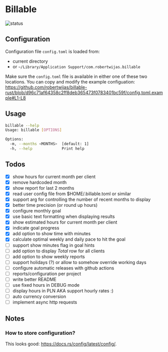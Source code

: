 # Billable

![status](https://github.com/robertwijas/billable-rust/actions/workflows/rust.yml/badge.svg)

## Configuration

Configuration file `config.toml` is loaded from:
* current directory
* or `~/Library/Application Support/com.robertwijas.billable`

Make sure the `config.toml` file is available in either one of these two locations. You can copy and modify the example configuation:
https://github.com/robertwijas/billable-rust/blob/d96c71af64358c2ff8deb365473f0783401bc59f/config.toml.example#L1-L8

## Usage

```bash
billable --help
Usage: billable [OPTIONS]

Options:
  -m, --months <MONTHS>  [default: 1]
  -h, --help             Print help
```

## Todos 

- [x] show hours for current month per client
- [x] remove hardcoded month
- [x] show report for last 2 months
- [x] read user config file from $HOME/.billable.toml or similar
- [x] support arg for controlling the number of recent months to display
- [x] better time precision (or round up hours)
- [x] configure monthly goal
- [x] use basic text formatting when displaying results
- [x] show estimated hours for current month per client
- [x] indicate goal progress
- [x] add option to show time with minutes
- [x] calculate optimal weekly and daily pace to hit the goal
- [ ] support show minutes flag in goal hints
- [ ] add option to display _Total_ row for all clients
- [ ] add option to show weekly reports
- [ ] support holidays (?) or allow to somehow override working days
- [ ] configure automatic releases with github actions
- [ ] reports/configuration per project
- [ ] write better README
- [ ] use fixed hours in DEBUG mode 
- [ ] display hours in PLN AKA support hourly rates :)
- [ ] auto currency conversion
- [ ] implement async http requests

## Notes 

### How to store configuration?

This looks good: https://docs.rs/config/latest/config/.
